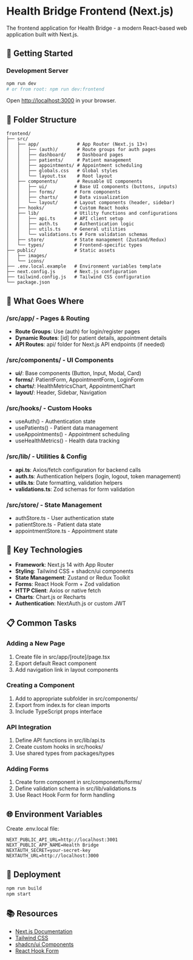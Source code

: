 # Health Bridge Frontend (Next.js)

The frontend application for Health Bridge - a modern React-based web application built with Next.js.

## 🚀 Getting Started

### Development Server
```bash
npm run dev
# or from root: npm run dev:frontend
```

Open [http://localhost:3000](http://localhost:3000) in your browser.

## 📁 Folder Structure

```
frontend/
├── src/
│   ├── app/              # App Router (Next.js 13+)
│   │   ├── (auth)/       # Route groups for auth pages
│   │   ├── dashboard/    # Dashboard pages
│   │   ├── patients/     # Patient management
│   │   ├── appointments/ # Appointment scheduling
│   │   ├── globals.css   # Global styles
│   │   └── layout.tsx    # Root layout
│   ├── components/       # Reusable UI components
│   │   ├── ui/          # Base UI components (buttons, inputs)
│   │   ├── forms/       # Form components
│   │   ├── charts/      # Data visualization
│   │   └── layout/      # Layout components (header, sidebar)
│   ├── hooks/           # Custom React hooks
│   ├── lib/             # Utility functions and configurations
│   │   ├── api.ts       # API client setup
│   │   ├── auth.ts      # Authentication logic
│   │   ├── utils.ts     # General utilities
│   │   └── validations.ts # Form validation schemas
│   ├── store/           # State management (Zustand/Redux)
│   └── types/           # Frontend-specific types
├── public/              # Static assets
│   ├── images/
│   └── icons/
├── .env.local.example   # Environment variables template
├── next.config.js       # Next.js configuration
├── tailwind.config.js   # Tailwind CSS configuration
└── package.json
```

## 🎯 What Goes Where

### /src/app/ - Pages & Routing
- **Route Groups**: Use (auth) for login/register pages
- **Dynamic Routes**: [id] for patient details, appointment details
- **API Routes**: api/ folder for Next.js API endpoints (if needed)

### /src/components/ - UI Components
- **ui/**: Base components (Button, Input, Modal, Card)
- **forms/**: PatientForm, AppointmentForm, LoginForm
- **charts/**: HealthMetricsChart, AppointmentChart
- **layout/**: Header, Sidebar, Navigation

### /src/hooks/ - Custom Hooks
- useAuth() - Authentication state
- usePatients() - Patient data management
- useAppointments() - Appointment scheduling
- useHealthMetrics() - Health data tracking

### /src/lib/ - Utilities & Config
- **api.ts**: Axios/fetch configuration for backend calls
- **auth.ts**: Authentication helpers (login, logout, token management)
- **utils.ts**: Date formatting, validation helpers
- **validations.ts**: Zod schemas for form validation

### /src/store/ - State Management
- authStore.ts - User authentication state
- patientStore.ts - Patient data state
- appointmentStore.ts - Appointment state

## 🔧 Key Technologies

- **Framework**: Next.js 14 with App Router
- **Styling**: Tailwind CSS + shadcn/ui components
- **State Management**: Zustand or Redux Toolkit
- **Forms**: React Hook Form + Zod validation
- **HTTP Client**: Axios or native fetch
- **Charts**: Chart.js or Recharts
- **Authentication**: NextAuth.js or custom JWT

## 📋 Common Tasks

### Adding a New Page
1. Create file in src/app/[route]/page.tsx
2. Export default React component
3. Add navigation link in layout components

### Creating a Component
1. Add to appropriate subfolder in src/components/
2. Export from index.ts for clean imports
3. Include TypeScript props interface

### API Integration
1. Define API functions in src/lib/api.ts
2. Create custom hooks in src/hooks/
3. Use shared types from packages/types

### Adding Forms
1. Create form component in src/components/forms/
2. Define validation schema in src/lib/validations.ts
3. Use React Hook Form for form handling

## 🌐 Environment Variables

Create .env.local file:
```env
NEXT_PUBLIC_API_URL=http://localhost:3001
NEXT_PUBLIC_APP_NAME=Health Bridge
NEXTAUTH_SECRET=your-secret-key
NEXTAUTH_URL=http://localhost:3000
```

## 🚀 Deployment

```bash
npm run build
npm start
```

## 📚 Resources

- [Next.js Documentation](https://nextjs.org/docs)
- [Tailwind CSS](https://tailwindcss.com/docs)
- [shadcn/ui Components](https://ui.shadcn.com/)
- [React Hook Form](https://react-hook-form.com/)